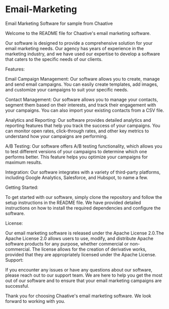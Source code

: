 # Email-Marketing
Email Marketing Software for sample from Chaative

Welcome to the README file for Chaative's email marketing software.

Our software is designed to provide a comprehensive solution for your email marketing needs. Our agency has years of experience in the marketing industry, and we have used our expertise to develop a software that caters to the specific needs of our clients.

Features:

Email Campaign Management: Our software allows you to create, manage and send email campaigns. You can easily create templates, add images, and customize your campaigns to suit your specific needs.

Contact Management: Our software allows you to manage your contacts, segment them based on their interests, and track their engagement with your campaigns. You can also import your existing contacts from a CSV file.

Analytics and Reporting: Our software provides detailed analytics and reporting features that help you track the success of your campaigns. You can monitor open rates, click-through rates, and other key metrics to understand how your campaigns are performing.

A/B Testing: Our software offers A/B testing functionality, which allows you to test different versions of your campaigns to determine which one performs better. This feature helps you optimize your campaigns for maximum results.

Integration: Our software integrates with a variety of third-party platforms, including Google Analytics, Salesforce, and Hubspot, to name a few.

Getting Started:

To get started with our software, simply clone the repository and follow the setup instructions in the README file. We have provided detailed instructions on how to install the required dependencies and configure the software.

License:

Our email marketing software is released under the Apache License 2.0.The Apache License 2.0 allows users to use, modify, and distribute Apache software products for any purpose, whether commercial or non-commercial. The license allows for the creation of derivative works, provided that they are appropriately licensed under the Apache License. 
Support:

If you encounter any issues or have any questions about our software, please reach out to our support team. We are here to help you get the most out of our software and to ensure that your email marketing campaigns are successful.

Thank you for choosing Chaative's email marketing software. We look forward to working with you.
